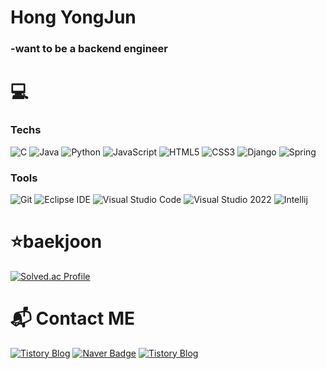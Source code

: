 # Hong YongJun 
### -want to be a backend engineer



# 💻
### Techs
![C](https://img.shields.io/badge/C-A8B9CC.svg?&style=for-the-badge&logo=C&logoColor=white)
![Java](https://img.shields.io/badge/Java-007396.svg?&style=for-the-badge&logo=Java&logoColor=white)
![Python](https://img.shields.io/badge/Python-3776AB.svg?&style=for-the-badge&logo=Python&logoColor=white)
![JavaScript](https://img.shields.io/badge/JavaScript-F7DF1E.svg?&style=for-the-badge&logo=JavaScript&logoColor=white)
![HTML5](https://img.shields.io/badge/HTML5-E34F26.svg?&style=for-the-badge&logo=HTML5&logoColor=white)
![CSS3](https://img.shields.io/badge/CSS3-1572B6.svg?&style=for-the-badge&logo=CSS3&logoColor=white)
![Django](https://img.shields.io/badge/Django-092E20.svg?&style=for-the-badge&logo=Django&logoColor=white)
![Spring](https://img.shields.io/badge/Spring-6DB33F.svg?&style=for-the-badge&logo=Spring&logoColor=white)


### Tools
![Git](https://img.shields.io/badge/Git-F05032.svg?&style=for-the-badge&logo=Git&logoColor=white)
![Eclipse IDE](https://img.shields.io/badge/Eclipse%20IDE-2C2255.svg?&style=for-the-badge&logo=Eclipse%20IDE&logoColor=white)
![Visual Studio Code](https://img.shields.io/badge/Visual%20Studio%20Code-007ACC.svg?&style=for-the-badge&logo=Visual%20Studio%20Code&logoColor=white)
![Visual Studio 2022](https://img.shields.io/badge/Visual%20Studio%202022-5C2D91.svg?&style=for-the-badge&logo=Visual%20Studio%20Code&logoColor=white)
![Intellij](https://img.shields.io/badge/Intellij-000000.svg?&style=for-the-badge&logo=IntelliJIDEA&logoColor=white)

# ⭐baekjoon
[![Solved.ac Profile](http://mazassumnida.wtf/api/v2/generate_badge?boj=kevin0928)](https://solved.ac/kevin0928/)

# :mailbox_with_mail: Contact ME
[![Tistory Blog](http://img.shields.io/badge/-Tistory%20blog-black?style=for-the-badg&logo=Tistory&link=https://solution-is-here.tistory.com//)](https://solution-is-here.tistory.com/)
[![Naver Badge](https://img.shields.io/badge/Naver-03C75A?style=for-the-badg&logo=Naver&logoColor=white&link=mailto:kevin0928@naver.com)](mailto:kevin0928@naver.com)
[![Tistory Blog](http://img.shields.io/badge/-Instagram-E4405F?style=for-the-badg&logo=Instagram&logoColor=white&link=https://www.instagram.com/yong_goose//)](https://www.instagram.com/yong_goose/)
